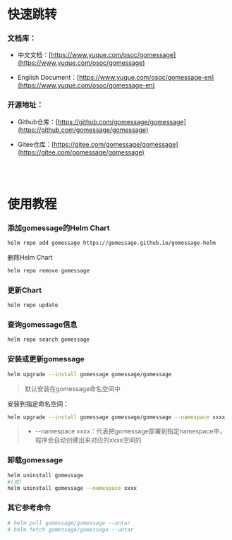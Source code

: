 # 快速跳转

### 文档库：
 
- 中文文档：[https://www.yuque.com/osoc/gomessage](https://www.yuque.com/osoc/gomessage)

- English Document：[https://www.yuque.com/osoc/gomessage-en](https://www.yuque.com/osoc/gomessage-en)

### 开源地址：

- Github仓库：[https://github.com/gomessage/gomessage](https://github.com/gomessage/gomessage)

- Gitee仓库：[https://gitee.com/gomessage/gomessage](https://gitee.com/gomessage/gomessage)


<br><br>


# 使用教程

### 添加gomessage的Helm Chart
```bash
helm repo add gomessage https://gomessage.github.io/gomessage-helm
```
删除Helm Chart
```bash
helm repo remove gomessage
```


### 更新Chart
```bash
helm repo update
```

### 查询gomessage信息
```bash
helm repo search gomessage
```

### 安装或更新gomessage
```bash
helm upgrade --install gomessage gomessage/gomessage
```
> 默认安装在gomessage命名空间中

安装到指定命名空间：
```bash
helm upgrade --install gomessage gomessage/gomessage --namespace xxxx
```
> - --namespace xxxx：代表把gomessage部署到指定namespace中，程序会自动创建出来对应的xxxx空间的

### 卸载gomessage
```bash
helm uninstall gomessage
#(或)
helm uninstall gomessage --namespace xxxx
```


### 其它参考命令
```bash
# helm pull gomessage/gomessage --untar
# helm fetch gomessage/gomessage --untar
```
